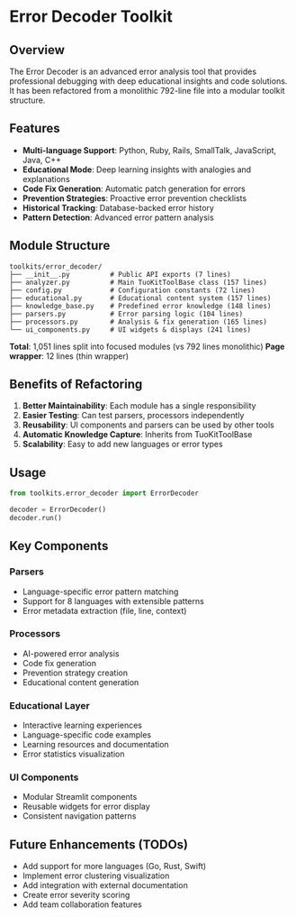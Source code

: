 # Error Decoder Toolkit

## Overview
The Error Decoder is an advanced error analysis tool that provides professional debugging with deep educational insights and code solutions. It has been refactored from a monolithic 792-line file into a modular toolkit structure.

## Features
- **Multi-language Support**: Python, Ruby, Rails, SmallTalk, JavaScript, Java, C++
- **Educational Mode**: Deep learning insights with analogies and explanations
- **Code Fix Generation**: Automatic patch generation for errors
- **Prevention Strategies**: Proactive error prevention checklists
- **Historical Tracking**: Database-backed error history
- **Pattern Detection**: Advanced error pattern analysis

## Module Structure
```
toolkits/error_decoder/
├── __init__.py          # Public API exports (7 lines)
├── analyzer.py          # Main TuoKitToolBase class (157 lines)
├── config.py            # Configuration constants (72 lines)
├── educational.py       # Educational content system (157 lines)
├── knowledge_base.py    # Predefined error knowledge (148 lines)
├── parsers.py           # Error parsing logic (104 lines)
├── processors.py        # Analysis & fix generation (165 lines)
└── ui_components.py     # UI widgets & displays (241 lines)
```

**Total**: 1,051 lines split into focused modules (vs 792 lines monolithic)
**Page wrapper**: 12 lines (thin wrapper)

## Benefits of Refactoring
1. **Better Maintainability**: Each module has a single responsibility
2. **Easier Testing**: Can test parsers, processors independently
3. **Reusability**: UI components and parsers can be used by other tools
4. **Automatic Knowledge Capture**: Inherits from TuoKitToolBase
5. **Scalability**: Easy to add new languages or error types

## Usage
```python
from toolkits.error_decoder import ErrorDecoder

decoder = ErrorDecoder()
decoder.run()
```

## Key Components

### Parsers
- Language-specific error pattern matching
- Support for 8 languages with extensible patterns
- Error metadata extraction (file, line, context)

### Processors
- AI-powered error analysis
- Code fix generation
- Prevention strategy creation
- Educational content generation

### Educational Layer
- Interactive learning experiences
- Language-specific code examples
- Learning resources and documentation
- Error statistics visualization

### UI Components
- Modular Streamlit components
- Reusable widgets for error display
- Consistent navigation patterns

## Future Enhancements (TODOs)
- Add support for more languages (Go, Rust, Swift)
- Implement error clustering visualization
- Add integration with external documentation
- Create error severity scoring
- Add team collaboration features